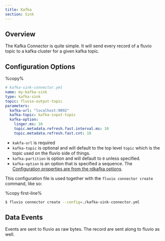 ```yaml
---
title: Kafka
section: Sink
---
```


## Overview

The Kafka Connector is quite simple. It will send every record of a fluvio topic to a kafka cluster for a given kafka topic.

## Configuration Options

%copy%
```yaml
# kafka-sink-connector.yml
name: my-kafka-sink
type: kafka-sink
topic: fluvio-output-topic
parameters:
  kafka-url: "localhost:9092"
  kafka-topic: kafka-input-topic
  kafka-option:
    linger.ms: 10
    topic.metadata.refresh.fast.interval.ms: 10
    topic.metadata.refresh.fast.cnt: 10
```

* `kakfa-url` is required
* `kafka-topic` is optional and will default to the top level `topic` which is
the topic used on the fluvio side of things.
* `kafka-partition` is option and will default to `0` unless specified.
* `kafka-option` is an option that is specified a sequence. The [Configuration
properties are from the rdkafka
options](https://github.com/edenhill/librdkafka/blob/b171d8f411a981c7604a79777ce10245f05280dd/CONFIGURATION.md).

This configuration file is used together with the `fluvio connector create` command, like so:

%copy first-line%
```bash
$ fluvio connector create --config=./kafka-sink-connector.yml
```

## Data Events

Events are sent to fluvio as raw bytes. The record are sent along to fluvio as well.
